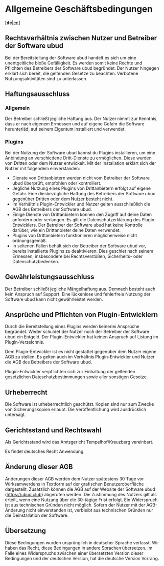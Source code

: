 # Allgemeine Geschäftsbedingungen
[**de**|[en](./Terms_en.md)]

## Rechtsverhältnis zwischen Nutzer und Betreiber der Software ubud
Bei der Bereitstellung der Software ubud handelt es sich um eine unentgeltliche bloße Gefälligkeit. Es werden somit keine Rechte und Pflichten des Betreibers der Software ubud begründet. Der Nutzer hingegen erklärt sich bereit, die geltenden Gesetze zu beachten. Verbotene Nutzungsaktivitäten sind zu unterlassen.

## Haftungsausschluss

### Allgemein
Der Betreiber schließt jegliche Haftung aus. Der Nutzer nimmt zur Kenntnis, dass er nach eigenem Ermessen und auf eigene Gefahr die Software herunterläd, auf seinem Eigentum installiert und verwendet.

### Plugins
Bei der Nutzung der Software ubud kannst du Plugins installieren, um eine Anbindung an verschiedene Dritt-Dienste zu ermöglichen. Diese wurden von Dritten oder dem Nutzer entwickelt. Mit der Installation erklärt sich der Nutzer mit folgendem einverstanden:

- Dienste von Drittanbietern werden nicht vom Betreiber der Software ubud überprüft, empfohlen oder kontrolliert.
- Jegliche Nutzung eines Plugins von Drittanbietern erfolgt auf eigene Gefahr. Eine diesbezügliche Haftung des Betreibers der Software ubud gegenüber Dritten oder dem Nutzer besteht nicht.
- Im Verhältnis Plugin-Entwickler und Nutzer gelten ausschließlich die AGB des Betreibers der Software ubud.
- Einige Dienste von Drittanbietern können den Zugriff auf deine Daten anfordern oder verlangen. Es gilt die Datenschutzerklärung des Plugin-Entwicklers. Der Betreiber der Software ubud hat keine Kontrolle darüber, wie ein Drittanbieter deine Daten verwendet.
- Plugins von Drittanbietern funktionieren möglicherweise nicht ordnungsgemäß.
- In seltenen Fällen behält sich der Betreiber der Software ubud vor, bereits installierte Plugins zu deaktivieren. Dies geschiet nach seinem Ermessen, insbesondere bei Rechtsverstößen, Sicherheits- oder Datenschutzbedenken.

## Gewährleistungsausschluss
Der Betreiber schließt jegliche Mängelhaftung aus. Demnach besteht auch kein Anspruch auf Support. Eine lückenlose und fehlerfreie Nutzung der Software ubud kann nicht gewährleistet werden.

## Ansprüche und Pflichten von Plugin-Entwicklern
Durch die Bereitstellung eines Plugins werden keinerlei Ansprüche begründet. Weder schuldet der Nutzer noch der Betreiber der Software ubud ein Entgeld. Der Plugin-Entwickler hat keinen Anspruch auf Listung im Plugin-Verzeichnis.

Dem Plugin-Entwickler ist es nicht gestattet gegenüber dem Nutzer eigene AGB zu stellen. Es gelten auch im Verhältnis Plugin-Entwickler und Nutzer die AGB des Betreibers der Software ubud.

Plugin-Entwickler verpflichten sich zur Einhaltung der geltenden gesetzlichen Dateschutzbestimmungen sowie aller sonstigen Gesetze.

## Urheberrecht
Die Software ist urheberrechtlich geschützt. Kopien sind nur zum Zwecke von Sicherungskopien erlaubt. Die Veröffentlichung wird ausdrücklich untersagt.

## Gerichtsstand und Rechtswahl
Als Gerichtsstand wird das Amtsgericht Tempelhof/Kreuzberg vereinbart.

Es findet deutsches Recht Anwendung.

## Änderung dieser AGB
Änderungen dieser AGB werden dem Nutzer spätestens 30 Tage vor Wirksamwerdens in Textform auf der grafischen Benutzeroberfläche dargestellt. Zusätzlich können die AGB auf der Website der Software ubud (https://ubud.club) abgerufen werden. Die Zustimmung des Nutzers gilt als erteilt, wenn eine Nutzung über die 30-tägige Frist erfolgt. Ein Widerspruch ist aus technischen Gründen nicht möglich. Sofern der Nutzer mit der AGB-Änderung nicht einverstanden ist, verbleibt aus technischen Gründen nur die Deinstallation der Software.

## Übersetzung
Diese Bedingungen wurden ursprünglich in deutscher Sprache verfasst. Wir haben das Recht, diese Bedingungen in andere Sprachen übersetzen. Im Falle eines Widerspruchs zwischen einer übersetzten Version dieser Bedingungen und der deutschen Version, hat die deutsche Version Vorrang.
